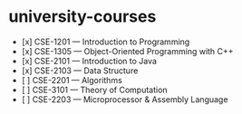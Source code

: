 # university-courses

- \[x] CSE-1201 — Introduction to Programming
- \[x] CSE-1305 — Object-Oriented Programming with C++
- \[x] CSE-2101 — Introduction to Java
- \[x] CSE-2103 — Data Structure
- \[ ] CSE-2201 — Algorithms
- \[ ] CSE-3101 — Theory of Computation
- \[ ] CSE-2203 — Microprocessor & Assembly Language
